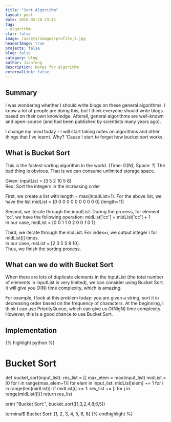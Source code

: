 ```yaml
---
title: "Sort Algorithm"
layout: post
date: 2018-02-20 23:42
tag:
- algorithm
star: false
image: /assets/images/profile_2.jpg
headerImage: true
projects: false
blog: false
category: blog
author: Jianfeng
description: Notes for algorithm
externalLink: false
---
```


## Summary

I was wondering whether I should write blogs on these general algorithms. I know a lot of people are doing this, but I think everyone should write blogs based on their own knowledge. Afterall, general algorithms are well-known and open-source (and had been published by scientists many years ago).<br/>

I change my mind today - I will start taking notes on algorithms and other things that I've learnt. Why? 'Cause I start to forget how bucket sort works.

## What is Bucket Sort

This is the fastest sorting algorithm in the world. (Time: O(N); Space: ?) The bad thing is obvious. That is we can consume unlimited storage space.<br/>

Given: inputList = [3 5 2 10 5 8]<br/>
Req: Sort the integers in the increasing order<br/>

First, we create a list with length = max(inputList+1). For the above list, we have the list midList = [0 0 0 0 0 0 0 0 0 0 0] (length=11)<br/>

Second, we iterate through the inputList. During the process, for element 'cc', we have the following operation: midList['cc'] = midList['cc'] + 1<br/>
In our case, midList = [0 0 1 1 0 2 0 0 1 0 1]<br/>

Third, we iterate through the midList. For index=i, we output integer i for midList[i] times.<br/>
In our case, resList = [2 3 5 5 8 10].<br/>
Thus, we finish the sorting process.<br/>

## What can we do with Bucket Sort

When there are lots of duplicate elements in the inputList (the total number of elements in inputList is very limited), we can consider using Bucket Sort. It will give you O(N) time complexity, which is amazing.<br/>

For example, I look at this problem today: you are given a string, sort it in decreasing order based on the frequency of characters. At the beginning, I think I can use PriorityQueue, which can give us O(NlgN) time complexity. However, this is a good chance to use Bucket Sort.

## Implementation

{% highlight python %}
# Bucket Sort
def bucket_sort(input_list):
    res_list = []
    max_elem = max(input_list)
    midList = [0 for i in range(max_elem+1)]
    for elem in input_list:
        midList[elem] += 1
    for i in range(len(midList)):
        if midList[i] >= 1:
            res_list += [i for j in range(midList[i])]
    return res_list

print "Bucket Sort:", bucket_sort([1,3,2,4,8,6,5])

<Results>
terminal$ Bucket Sort: [1, 2, 3, 4, 5, 6, 8]
{% endhighlight %}

